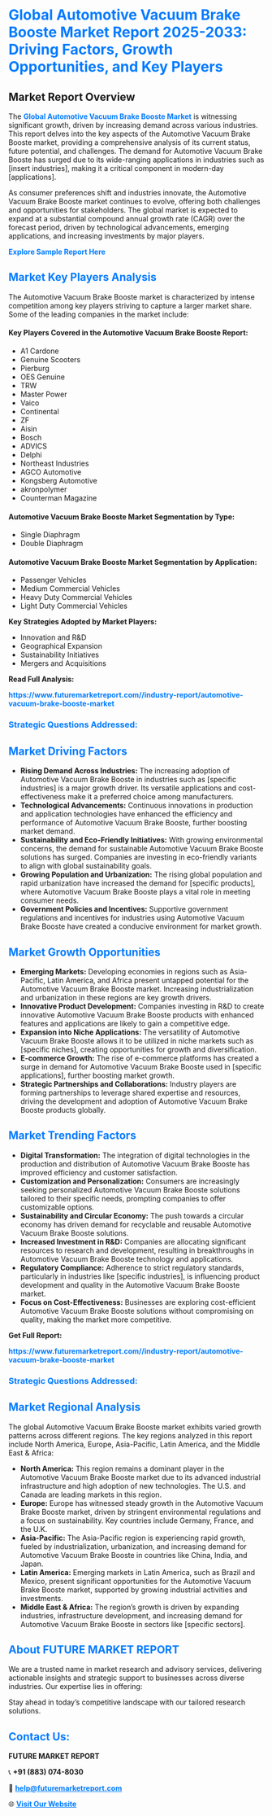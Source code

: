 <h1 style="color: #007BFF;">Global Automotive Vacuum Brake Booste Market Report 2025-2033: Driving Factors, Growth Opportunities, and Key Players</h1>

<section id="overview">
<h2>Market Report Overview</h2>
<p>The <a href="https://www.futuremarketreport.com//industry-report/automotive-vacuum-brake-booste-market" style="color: #007BFF; text-decoration: none;"><strong>Global Automotive Vacuum Brake Booste Market</strong></a> is witnessing significant growth, driven by increasing demand across various industries. This report delves into the key aspects of the Automotive Vacuum Brake Booste market, providing a comprehensive analysis of its current status, future potential, and challenges. The demand for Automotive Vacuum Brake Booste has surged due to its wide-ranging applications in industries such as [insert industries], making it a critical component in modern-day [applications].</p>
<p>As consumer preferences shift and industries innovate, the Automotive Vacuum Brake Booste market continues to evolve, offering both challenges and opportunities for stakeholders. The global market is expected to expand at a substantial compound annual growth rate (CAGR) over the forecast period, driven by technological advancements, emerging applications, and increasing investments by major players.</p>
</section>

<section id="overview">
<p><a href="https://www.futuremarketreport.com//request-sample/reportId=60486" style="color: #007BFF; text-decoration: none;"><strong>Explore Sample Report Here</strong></a></p>
</section>

<section id="key-players">
<h2 style="color: #007BFF;">Market Key Players Analysis</h2>
<p>The Automotive Vacuum Brake Booste market is characterized by intense competition among key players striving to capture a larger market share. Some of the leading companies in the market include:</p>
<h4>Key Players Covered in the Automotive Vacuum Brake Booste Report:</h4>
<ul><li>A1 Cardone</li><li>Genuine Scooters</li><li>Pierburg</li><li>OES Genuine</li><li>TRW</li><li>Master Power</li><li>Vaico</li><li>Continental</li><li>ZF</li><li>Aisin</li><li>Bosch</li><li>ADVICS</li><li>Delphi</li><li>Northeast Industries</li><li>AGCO Automotive</li><li>Kongsberg Automotive</li><li>akronpolymer</li><li>Counterman Magazine</li></ul>
<h4>Automotive Vacuum Brake Booste Market Segmentation by Type:</h4>
<ul><li>Single Diaphragm</li><li>Double Diaphragm</li></ul>

<h4>Automotive Vacuum Brake Booste Market Segmentation by Application:</h4>
<ul><li>Passenger Vehicles</li><li>Medium Commercial Vehicles</li><li>Heavy Duty Commercial Vehicles</li><li>Light Duty Commercial Vehicles</li></ul>
<p><strong>Key Strategies Adopted by Market Players:</strong></p>
<ul>
<li>Innovation and R&D</li>
<li>Geographical Expansion</li>
<li>Sustainability Initiatives</li>
<li>Mergers and Acquisitions</li>
</ul>
</section>

<section>
<p><strong>Read Full Analysis: </strong></p><a href="https://www.futuremarketreport.com//industry-report/automotive-vacuum-brake-booste-market" style="color: #007BFF; text-decoration: none;"><strong>https://www.futuremarketreport.com//industry-report/automotive-vacuum-brake-booste-market</strong></a>
<h3 style="color: #007BFF;">Strategic Questions Addressed:</h3>
</section>

<section id="driving-factors">
<h2 style="color: #007BFF;">Market Driving Factors</h2>
<ul>
<li><strong>Rising Demand Across Industries:</strong> The increasing adoption of Automotive Vacuum Brake Booste in industries such as [specific industries] is a major growth driver. Its versatile applications and cost-effectiveness make it a preferred choice among manufacturers.</li>
<li><strong>Technological Advancements:</strong> Continuous innovations in production and application technologies have enhanced the efficiency and performance of Automotive Vacuum Brake Booste, further boosting market demand.</li>
<li><strong>Sustainability and Eco-Friendly Initiatives:</strong> With growing environmental concerns, the demand for sustainable Automotive Vacuum Brake Booste solutions has surged. Companies are investing in eco-friendly variants to align with global sustainability goals.</li>
<li><strong>Growing Population and Urbanization:</strong> The rising global population and rapid urbanization have increased the demand for [specific products], where Automotive Vacuum Brake Booste plays a vital role in meeting consumer needs.</li>
<li><strong>Government Policies and Incentives:</strong> Supportive government regulations and incentives for industries using Automotive Vacuum Brake Booste have created a conducive environment for market growth.</li>
</ul>
</section>

<section id="growth-opportunities">
<h2 style="color: #007BFF;">Market Growth Opportunities</h2>
<ul>
<li><strong>Emerging Markets:</strong> Developing economies in regions such as Asia-Pacific, Latin America, and Africa present untapped potential for the Automotive Vacuum Brake Booste market. Increasing industrialization and urbanization in these regions are key growth drivers.</li>
<li><strong>Innovative Product Development:</strong> Companies investing in R&D to create innovative Automotive Vacuum Brake Booste products with enhanced features and applications are likely to gain a competitive edge.</li>
<li><strong>Expansion into Niche Applications:</strong> The versatility of Automotive Vacuum Brake Booste allows it to be utilized in niche markets such as [specific niches], creating opportunities for growth and diversification.</li>
<li><strong>E-commerce Growth:</strong> The rise of e-commerce platforms has created a surge in demand for Automotive Vacuum Brake Booste used in [specific applications], further boosting market growth.</li>
<li><strong>Strategic Partnerships and Collaborations:</strong> Industry players are forming partnerships to leverage shared expertise and resources, driving the development and adoption of Automotive Vacuum Brake Booste products globally.</li>
</ul>
</section>

<section id="trending-factors">
<h2 style="color: #007BFF;">Market Trending Factors</h2>
<ul>
<li><strong>Digital Transformation:</strong> The integration of digital technologies in the production and distribution of Automotive Vacuum Brake Booste has improved efficiency and customer satisfaction.</li>
<li><strong>Customization and Personalization:</strong> Consumers are increasingly seeking personalized Automotive Vacuum Brake Booste solutions tailored to their specific needs, prompting companies to offer customizable options.</li>
<li><strong>Sustainability and Circular Economy:</strong> The push towards a circular economy has driven demand for recyclable and reusable Automotive Vacuum Brake Booste solutions.</li>
<li><strong>Increased Investment in R&D:</strong> Companies are allocating significant resources to research and development, resulting in breakthroughs in Automotive Vacuum Brake Booste technology and applications.</li>
<li><strong>Regulatory Compliance:</strong> Adherence to strict regulatory standards, particularly in industries like [specific industries], is influencing product development and quality in the Automotive Vacuum Brake Booste market.</li>
<li><strong>Focus on Cost-Effectiveness:</strong> Businesses are exploring cost-efficient Automotive Vacuum Brake Booste solutions without compromising on quality, making the market more competitive.</li>
</ul>
</section>

<section>
<p><strong>Get Full Report: </strong></p><a href="https://www.futuremarketreport.com//industry-report/automotive-vacuum-brake-booste-market" style="color: #007BFF; text-decoration: none;"><strong>https://www.futuremarketreport.com//industry-report/automotive-vacuum-brake-booste-market</strong></a>
<h3 style="color: #007BFF;">Strategic Questions Addressed:</h3>
</section>


<section id="regional-analysis">
<h2 style="color: #007BFF;">Market Regional Analysis</h2>
<p>The global Automotive Vacuum Brake Booste market exhibits varied growth patterns across different regions. The key regions analyzed in this report include North America, Europe, Asia-Pacific, Latin America, and the Middle East & Africa:</p>
<ul>
<li><strong>North America:</strong> This region remains a dominant player in the Automotive Vacuum Brake Booste market due to its advanced industrial infrastructure and high adoption of new technologies. The U.S. and Canada are leading markets in this region.</li>
<li><strong>Europe:</strong> Europe has witnessed steady growth in the Automotive Vacuum Brake Booste market, driven by stringent environmental regulations and a focus on sustainability. Key countries include Germany, France, and the U.K.</li>
<li><strong>Asia-Pacific:</strong> The Asia-Pacific region is experiencing rapid growth, fueled by industrialization, urbanization, and increasing demand for Automotive Vacuum Brake Booste in countries like China, India, and Japan.</li>
<li><strong>Latin America:</strong> Emerging markets in Latin America, such as Brazil and Mexico, present significant opportunities for the Automotive Vacuum Brake Booste market, supported by growing industrial activities and investments.</li>
<li><strong>Middle East & Africa:</strong> The region’s growth is driven by expanding industries, infrastructure development, and increasing demand for Automotive Vacuum Brake Booste in sectors like [specific sectors].</li>
</ul>
</section>

<footer>
<h2 style="color: #007BFF;">About FUTURE MARKET REPORT</h2>
<p>We are a trusted name in market research and advisory services, delivering actionable insights and strategic support to businesses across diverse industries. Our expertise lies in offering:</p>

<p>Stay ahead in today’s competitive landscape with our tailored research solutions.</p>

<h2 style="color: #007BFF;">Contact Us:</h2>
<p><strong>FUTURE MARKET REPORT</strong></p>
<p>📞 <strong>+91 (883) 074-8030</strong></p>
<p>📧 <strong><a href="mailto:help@futuremarketreport.com" style="color: #007BFF;">help@futuremarketreport.com</a></strong></p>
<p>🌐 <strong><a href="https://www.futuremarketreport.com/" style="color: #007BFF;">Visit Our Website</a></strong></p>
</footer>
